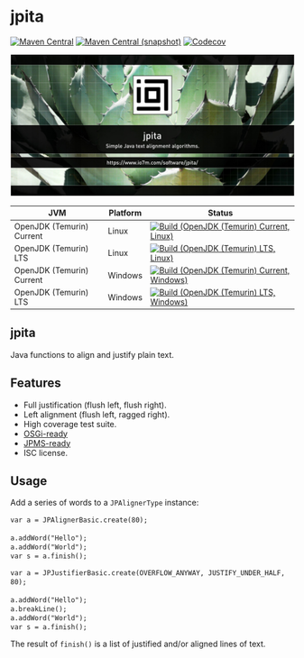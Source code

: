jpita
===

[![Maven Central](https://img.shields.io/maven-central/v/com.io7m.jpita/com.io7m.jpita.svg?style=flat-square)](http://search.maven.org/#search%7Cga%7C1%7Cg%3A%22com.io7m.jpita%22)
[![Maven Central (snapshot)](https://img.shields.io/nexus/s/com.io7m.jpita/com.io7m.jpita?server=https%3A%2F%2Fs01.oss.sonatype.org&style=flat-square)](https://s01.oss.sonatype.org/content/repositories/snapshots/com/io7m/jpita/)
[![Codecov](https://img.shields.io/codecov/c/github/io7m-com/jpita.svg?style=flat-square)](https://codecov.io/gh/io7m-com/jpita)

![com.io7m.jpita](./src/site/resources/jpita.jpg?raw=true)

| JVM | Platform | Status |
|-----|----------|--------|
| OpenJDK (Temurin) Current | Linux | [![Build (OpenJDK (Temurin) Current, Linux)](https://img.shields.io/github/actions/workflow/status/io7m-com/jpita/main.linux.temurin.current.yml)](https://www.github.com/io7m-com/jpita/actions?query=workflow%3Amain.linux.temurin.current)|
| OpenJDK (Temurin) LTS | Linux | [![Build (OpenJDK (Temurin) LTS, Linux)](https://img.shields.io/github/actions/workflow/status/io7m-com/jpita/main.linux.temurin.lts.yml)](https://www.github.com/io7m-com/jpita/actions?query=workflow%3Amain.linux.temurin.lts)|
| OpenJDK (Temurin) Current | Windows | [![Build (OpenJDK (Temurin) Current, Windows)](https://img.shields.io/github/actions/workflow/status/io7m-com/jpita/main.windows.temurin.current.yml)](https://www.github.com/io7m-com/jpita/actions?query=workflow%3Amain.windows.temurin.current)|
| OpenJDK (Temurin) LTS | Windows | [![Build (OpenJDK (Temurin) LTS, Windows)](https://img.shields.io/github/actions/workflow/status/io7m-com/jpita/main.windows.temurin.lts.yml)](https://www.github.com/io7m-com/jpita/actions?query=workflow%3Amain.windows.temurin.lts)|

## jpita

Java functions to align and justify plain text.

## Features

* Full justification (flush left, flush right).
* Left alignment (flush left, ragged right).
* High coverage test suite.
* [OSGi-ready](https://www.osgi.org/)
* [JPMS-ready](https://en.wikipedia.org/wiki/Java_Platform_Module_System)
* ISC license.

## Usage

Add a series of words to a `JPAlignerType` instance:

```
var a = JPAlignerBasic.create(80);

a.addWord("Hello");
a.addWord("World");
var s = a.finish();
```

```
var a = JPJustifierBasic.create(OVERFLOW_ANYWAY, JUSTIFY_UNDER_HALF, 80);

a.addWord("Hello");
a.breakLine();
a.addWord("World");
var s = a.finish();
```

The result of `finish()` is a list of justified and/or aligned lines of text.

